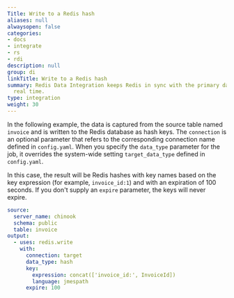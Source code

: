 ```yaml
---
Title: Write to a Redis hash
aliases: null
alwaysopen: false
categories:
- docs
- integrate
- rs
- rdi
description: null
group: di
linkTitle: Write to a Redis hash
summary: Redis Data Integration keeps Redis in sync with the primary database in near
  real time.
type: integration
weight: 30
---
```


In the following example, the data is captured from the source table named `invoice` and is written to the Redis database as hash keys. The `connection` is an optional parameter that refers to the corresponding connection name defined in `config.yaml`. 
When you specify the `data_type` parameter for the job, it overrides the system-wide setting `target_data_type` defined in `config.yaml`. 

In this case, the result will be Redis hashes with key names based on the key expression (for example, `invoice_id:1`) and with an expiration of 100 seconds.
If you don't supply an `expire` parameter, the keys will never expire. 

```yaml
source:
  server_name: chinook
  schema: public
  table: invoice
output:
  - uses: redis.write
    with:
      connection: target
      data_type: hash
      key:
        expression: concat(['invoice_id:', InvoiceId])
        language: jmespath
      expire: 100
```
